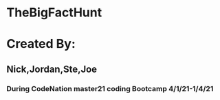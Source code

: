 # TheBigFactHunt

# Created By:

## Nick,Jordan,Ste,Joe

### During CodeNation master21 coding Bootcamp 4/1/21-1/4/21

